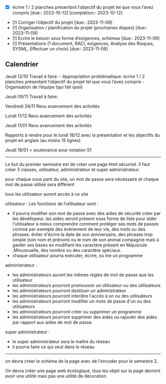 
- [x] écrire 1 / 2 planches présentant l’objectif du projet tel que vous l’avez compris  [due:: 2023-10-12]  [completion:: 2023-10-12]
- [!] Corriger l’objectif du projet  [due:: 2023-11-09]
- [!] Organisation / planification du projet (prochaines étapes)  [due:: 2023-11-09]
- [!] Ecrire le besoin sous forme d’exigences, schémas  [due:: 2023-11-09]
- [!] Présentations (1 document, RACI, exigences, Analyse des Risques, SYSML, Effectuer un choix)  [due:: 2023-11-09]
## Calendrier
Jeudi 12/10
    Travail à faire: 
        - Appropriation problématique: écrire 1 / 2 planches présentant l’objectif du projet tel que vous l’avez compris
        - Organisation de l’équipe (qui fait quoi)


Jeudi 09/11
    Travail à faire:



Vendredi 24/11
    Revu avancement des activités


Lundi 11/12
    Revu avancement des activités


Jeudi 11/01
    Revu avancement des activités

Rapports à rendre pour le lundi 18/12 avec la présentation et les objectifs du projet en anglais (au moins 15 lignes)


Jeudi 18/01 = soutenance pour notation S1

___________________________________________________________________________________________________________________

Le but du premier semestre est de créer une page html sécurisé. 
Il faut créer 3 classes, utilisateur, administrateur et super administrateur.

pour chaque sous parti du site, un mot de passe sera nécéssaire et chaque mot de passe utilisé sera différent

tous les utilisateur auront accès à ce site

utilisateur : 
Les fonctions de l’utilisateur sont : 
-	Il pourra modifier son mot de passe avec des aides de sécurité créer par les dévellopeur. 
les aides seront présent sous forme de liste pour aider l'utilisateur à meiux comprendre comment protéger ses mots de passes comme par exemple des événement de leur vie, des mots ou des phrases. éviter d'écrire la date de son anniversaire, des phrases trop simple (son nom et prénom) ou le nom de son animal compagnie mais à garder ses bases en modifiant les caractère présent en Majuscule ,Minuscuelle, des nombre ou des caractère spéciaux. 
- chaque utilisateur pourra exécuter, écrire, ou lire un programme

administrateur :
- les administrateurs auront les mêmes règles de mot de passe que les utilisateur
- les administrateurs pourront promouvoir un utilisateur ou des utilisateurs
- les administrateurs pourront destituer un administrateur
- les administrateurs pourront interdire l'accès à un ou des utilisateurs
- les administrateurs pourront modifier un mots de passe d'un ou des utilisateurs
- les administrateurs pourront créer ou supprimer un programme
- les administrateurs pourront supprimer des aides ou rajouter des aides par rapport aux aides de mot de passe.

super administrateur :
- le super administrateur sera le maître du réseau 
- il pourra faire ce qui veut dans le réseau

____________________________________________________________________________________________________________________________________________
on devra créer le schéma de la page avec de l'encoder pour le semestre 2.

On devra créer une page web écologique, tous les objet sur la page devront avoir une utilité mais pas une utilité de décoration.


